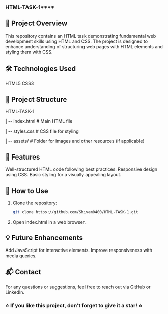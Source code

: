 ### **HTML-TASK-1******

## 📌 Project Overview

This repository contains an HTML task demonstrating fundamental web development skills using HTML and CSS. The project is designed to enhance understanding of structuring web pages with HTML elements and styling them with CSS.

## 🛠️ Technologies Used

HTML5
CSS3

## 📂 Project Structure
HTML-TASK-1

│-- index.html  # Main HTML file
 
│-- styles.css  # CSS file for styling
 
│-- assets/     # Folder for images and other resources (if applicable)

## 🚀 Features

Well-structured HTML code following best practices.
Responsive design using CSS.
Basic styling for a visually appealing layout.

## 📜 How to Use
1. Clone the repository:
   ```bash
   git clone https://github.com/Shivam0400/HTML-TASK-1.git
2. Open index.html in a web browser.

## 💡 Future Enhancements

Add JavaScript for interactive elements.
Improve responsiveness with media queries.

## 📬 Contact

For any questions or suggestions, feel free to reach out via GitHub or LinkedIn.

### ⭐ If you like this project, don't forget to give it a star! ⭐

